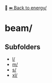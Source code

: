 📁 [⬅ Back to energy/](../README.md)

# beam/


## Subfolders
- [l/](./l/README.md)
- [m/](./m/README.md)
- [s/](./s/README.md)
- [xl/](./xl/README.md)